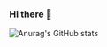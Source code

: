 ### Hi there 👋

![Anurag's GitHub stats](https://github-readme-stats.vercel.app/api?username=mrdoiman&show_icons=true&theme=dracula)

<!--
**MrDoiman/MrDoiman** is a ✨ _special_ ✨ repository because its `README.md` (this file) appears on your GitHub profile.

Here are some ideas to get you started:

- 🔭 I’m currently working on ...
- 🌱 I’m currently learning ...
- 👯 I’m looking to collaborate on ...
- 🤔 I’m looking for help with ...
- 💬 Ask me about ...
- 📫 How to reach me: ...
- 😄 Pronouns: ...
- ⚡ Fun fact: ...
-->

